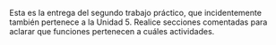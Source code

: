 Esta es la entrega del segundo trabajo práctico, que incidentemente también pertenece a la Unidad 5.
Realice secciones comentadas para aclarar que funciones pertenecen a cuáles actividades.
